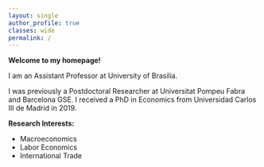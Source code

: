 ```yaml
---
layout: single
author_profile: true
classes: wide
permalink: /
---
```


**Welcome to my homepage!**

I am an Assistant Professor at University of Brasilia. 


I was previously a Postdoctoral Researcher at Universitat Pompeu Fabra and Barcelona GSE. 
I received a PhD in Economics from Universidad Carlos III de Madrid in 2019.


**Research Interests:**

 * Macroeconomics
 * Labor Economics
 * International Trade





